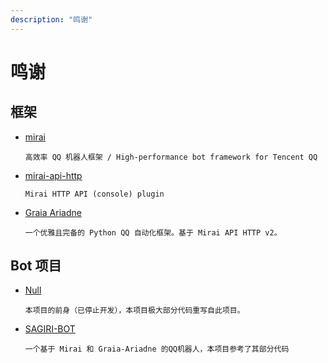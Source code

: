 ```yaml
---
description: "鸣谢"
---
```


# 鸣谢

## 框架

  * [mirai](https://github.com/mamoe/mirai)

        高效率 QQ 机器人框架 / High-performance bot framework for Tencent QQ

  * [mirai-api-http](https://github.com/project-mirai/mirai-api-http)

        Mirai HTTP API (console) plugin

  * [Graia Ariadne](https://github.com/GraiaProject/Ariadne)

        一个优雅且完备的 Python QQ 自动化框架。基于 Mirai API HTTP v2。

## Bot 项目

  * [Null](https://github.com/ProjectNu11/Project-Null)

        本项目的前身（已停止开发），本项目极大部分代码重写自此项目。

  * [SAGIRI-BOT](https://github.com/SAGIRI-kawaii/sagiri-bot)

        一个基于 Mirai 和 Graia-Ariadne 的QQ机器人，本项目参考了其部分代码
